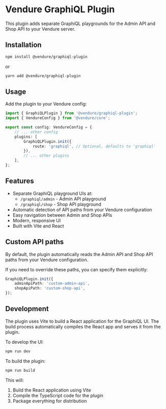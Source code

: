 # Vendure GraphiQL Plugin

This plugin adds separate GraphiQL playgrounds for the Admin API and Shop API to your Vendure server.

## Installation

```bash
npm install @vendure/graphiql-plugin
```

or

```bash
yarn add @vendure/graphiql-plugin
```

## Usage

Add the plugin to your Vendure config:

```typescript
import { GraphiQLPlugin } from '@vendure/graphiql-plugin';
import { VendureConfig } from '@vendure/core';

export const config: VendureConfig = {
    // ... other config
    plugins: [
        GraphiQLPlugin.init({
            route: 'graphiql', // Optional, defaults to 'graphiql'
        }),
        // ... other plugins
    ],
};
```

## Features

- Separate GraphiQL playground UIs at:
    - `/graphiql/admin` - Admin API playground
    - `/graphiql/shop` - Shop API playground
- Automatic detection of API paths from your Vendure configuration
- Easy navigation between Admin and Shop APIs
- Modern, responsive UI
- Built with Vite and React

## Custom API paths

By default, the plugin automatically reads the Admin API and Shop API paths from your Vendure configuration.

If you need to override these paths, you can specify them explicitly:

```typescript
GraphiQLPlugin.init({
    adminApiPath: 'custom-admin-api',
    shopApiPath: 'custom-shop-api',
});
```

## Development

The plugin uses Vite to build a React application for the GraphiQL UI. The build process automatically compiles the React app and serves it from the plugin.

To develop the UI:

```bash
npm run dev
```

To build the plugin:

```bash
npm run build
```

This will:

1. Build the React application using Vite
2. Compile the TypeScript code for the plugin
3. Package everything for distribution
